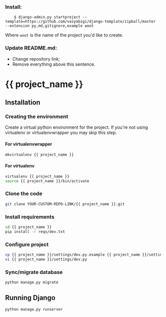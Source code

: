 ### Install:

        $ django-admin.py startproject --template=https://github.com/vasyabigi/django-template/zipball/master  --extension py,md,gitignore,example woot

Where ``woot`` is the name of the project you'd like to create.


### Update README.md:

* Change repository link;
* Remove everything above this sentence.


{{ project_name }}
========================================

## Installation ##

### Creating the environment ###
Create a virtual python environment for the project.
If you're not using virtualenv or virtualenvwrapper you may skip this step.

#### For virtualenvwrapper ####
```bash
mkvirtualenv {{ project_name }}
```

#### For virtualenv ####
```bash
virtualenv {{ project_name }}
source {{ project_name }}/bin/activate
```

### Clone the code ###

```bash
git clone YOUR-CUSTOM-REPO-LINK/{{ project_name }}.git
```

### Install requirements ###
```bash
cd {{ project_name }}
pip install -r reqs/dev.txt
```

### Configure project ###
```bash
cp {{ project_name }}/settings/dev.py.example {{ project_name }}/settings/dev.py
vi {{ project_name }}/settings/dev.py
```

### Sync/migrate database ###
```bash
python manage.py migrate
```

## Running Django ##
```bash
python manage.py runserver
```

